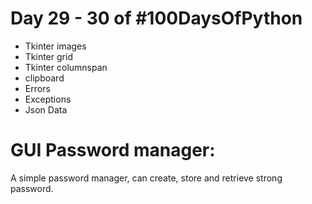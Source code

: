 # Day 29 - 30 of #100DaysOfPython

- Tkinter images
- Tkinter grid
- Tkinter columnspan
- clipboard
- Errors
- Exceptions
- Json Data

# GUI Password manager:

A simple password manager, can create, store and retrieve strong password.